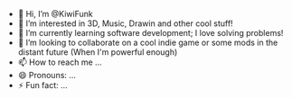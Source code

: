 - 👋 Hi, I’m @KiwiFunk
- 👀 I’m interested in 3D, Music, Drawin and other cool stuff!
- 🌱 I’m currently learning software development; I love solving problems!
- 💞️ I’m looking to collaborate on a cool indie game or some mods in the distant future (When I'm powerful enough)
- 📫 How to reach me ...
- 😄 Pronouns: ...
- ⚡ Fun fact: ...

<!---
KiwiFunk/KiwiFunk is a ✨ special ✨ repository because its `README.md` (this file) appears on your GitHub profile.
You can click the Preview link to take a look at your changes.
--->
